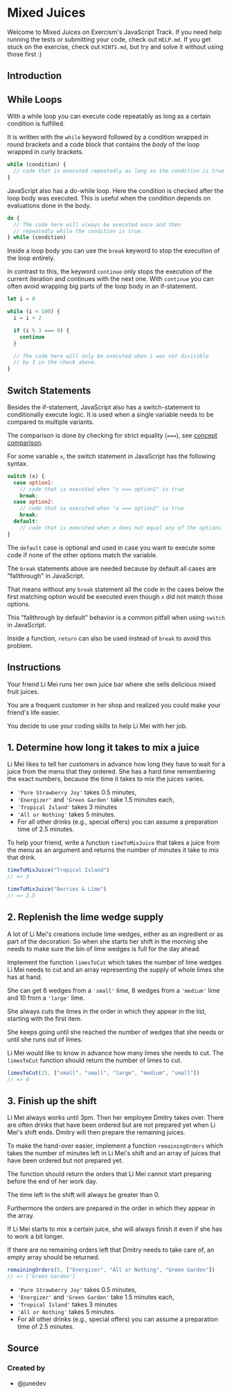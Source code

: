 # Mixed Juices

Welcome to Mixed Juices on Exercism's JavaScript Track.
If you need help running the tests or submitting your code, check out `HELP.md`.
If you get stuck on the exercise, check out `HINTS.md`, but try and solve it without using those first :)

## Introduction

## While Loops

With a while loop you can execute code repeatably as long as a certain condition is fulfilled.

It is written with the `while` keyword followed by a condition wrapped in round brackets and a code block that contains the _body_ of the loop wrapped in curly brackets.

```javascript
while (condition) {
  // code that is executed repeatedly as long as the condition is true
}
```

JavaScript also has a do-while loop.
Here the condition is checked after the loop body was executed.
This is useful when the condition depends on evaluations done in the body.

```javascript
do {
  // The code here will always be executed once and then
  // repeatedly while the condition is true.
} while (condition)
```

Inside a loop body you can use the `break` keyword to stop the execution of the loop entirely.

In contrast to this, the keyword `continue` only stops the execution of the current iteration and continues with the next one.
With `continue` you can often avoid wrapping big parts of the loop body in an if-statement.

```javascript
let i = 0

while (i < 100) {
  i = i + 2

  if (i % 3 === 0) {
    continue
  }

  // The code here will only be executed when i was not divisible
  // by 3 in the check above.
}
```

## Switch Statements

Besides the if-statement, JavaScript also has a switch-statement to conditionally execute logic.
It is used when a single variable needs to be compared to multiple variants.

The comparison is done by checking for strict equality (`===`), see [concept comparison][concept-comparison].

For some variable `x`, the switch statement in JavaScript has the following syntax.

<!-- prettier-ignore-start -->
```javascript
switch (x) {
  case option1:
    // code that is executed when "x === option1" is true
    break;
  case option2:
    // code that is executed when "x === option2" is true
    break;
  default:
    // code that is executed when x does not equal any of the options
}
```
<!-- prettier-ignore-end -->

The `default` case is optional and used in case you want to execute some code if none of the other options match the variable.

The `break` statements above are needed because by default all cases are "fallthrough" in JavaScript.

That means without any `break` statement all the code in the cases below the first matching option would be executed even though `x` did not match those options.

This "fallthrough by default" behavior is a common pitfall when using `switch` in JavaScript.

Inside a function, `return` can also be used instead of `break` to avoid this problem.

[concept-comparison]: /tracks/javascript/concepts/comparison

## Instructions

Your friend Li Mei runs her own juice bar where she sells delicious mixed fruit juices.

You are a frequent customer in her shop and realized you could make your friend's life easier.

You decide to use your coding skills to help Li Mei with her job.

## 1. Determine how long it takes to mix a juice

Li Mei likes to tell her customers in advance how long they have to wait for a juice from the menu that they ordered.
She has a hard time remembering the exact numbers, because the time it takes to mix the juices varies.

- `'Pure Strawberry Joy'` takes 0.5 minutes,
- `'Energizer'` and `'Green Garden'` take 1.5 minutes each,
- `'Tropical Island'` takes 3 minutes
- `'All or Nothing'` takes 5 minutes.
- For all other drinks (e.g., special offers) you can assume a preparation time of 2.5 minutes.

To help your friend, write a function `timeToMixJuice` that takes a juice from the menu as an argument and returns the number of minutes it take to mix that drink.

```javascript
timeToMixJuice("Tropical Island")
// => 3

timeToMixJuice("Berries & Lime")
// => 2.5
```

## 2. Replenish the lime wedge supply

A lot of Li Mei's creations include lime wedges, either as an ingredient or as part of the decoration.
So when she starts her shift in the morning she needs to make sure the bin of lime wedges is full for the day ahead.

Implement the function `limesToCut` which takes the number of lime wedges Li Mei needs to cut and an array representing the supply of whole limes she has at hand.

She can get 6 wedges from a `'small'` lime, 8 wedges from a `'medium'` lime and 10 from a `'large'` lime.

She always cuts the limes in the order in which they appear in the list, starting with the first item.

She keeps going until she reached the number of wedges that she needs or until she runs out of limes.

Li Mei would like to know in advance how many limes she needs to cut.
The `limesToCut` function should return the number of limes to cut.

```javascript
limesToCut(25, ["small", "small", "large", "medium", "small"])
// => 4
```

## 3. Finish up the shift

Li Mei always works until 3pm.
Then her employee Dmitry takes over.
There are often drinks that have been ordered but are not prepared yet when Li Mei's shift ends.
Dmitry will then prepare the remaining juices.

To make the hand-over easier, implement a function `remainingOrders` which takes the number of minutes left in Li Mei's shift and an array of juices that have been ordered but not prepared yet.

The function should return the orders that Li Mei cannot start preparing before the end of her work day.

The time left in the shift will always be greater than 0.

Furthermore the orders are prepared in the order in which they appear in the array.

If Li Mei starts to mix a certain juice, she will always finish it even if she has to work a bit longer.

If there are no remaining orders left that Dmitry needs to take care of, an empty array should be returned.

```javascript
remainingOrders(5, ["Energizer", "All or Nothing", "Green Garden"])
// => ['Green Garden']
```

- `'Pure Strawberry Joy'` takes 0.5 minutes,
- `'Energizer'` and `'Green Garden'` take 1.5 minutes each,
- `'Tropical Island'` takes 3 minutes
- `'All or Nothing'` takes 5 minutes.
- For all other drinks (e.g., special offers) you can assume a preparation time of 2.5 minutes.

## Source

### Created by

- @junedev
